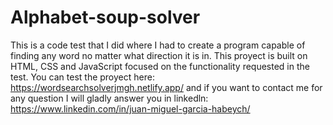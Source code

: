 # Alphabet-soup-solver
This is a code test that I did where I had to create a program capable of finding any word no matter what direction it is in.
This proyect is built on HTML, CSS and JavaScript focused on the functionality requested in the test.
You can test the proyect here: https://wordsearchsolverjmgh.netlify.app/
and if you want to contact me for any question I will gladly answer you in linkedln: https://www.linkedin.com/in/juan-miguel-garcia-habeych/

